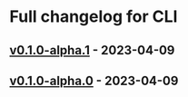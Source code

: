 # Full changelog for CLI


## [v0.1.0-alpha.1](https://github.com/deployKF/cli/releases/tag/v0.1.0-alpha.1) - 2023-04-09


## [v0.1.0-alpha.0](https://github.com/deployKF/cli/releases/tag/v0.1.0-alpha.0) - 2023-04-09
